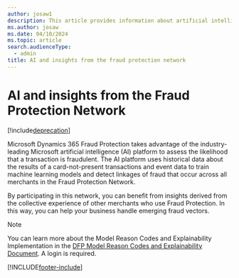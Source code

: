 ```yaml
---
author: josaw1
description: This article provides information about artificial intelligence (AI) and insights from the fraud protection network.
ms.author: josaw
ms.date: 04/10/2024
ms.topic: article
search.audienceType:
  - admin
title: AI and insights from the fraud protection network
---
```


# AI and insights from the Fraud Protection Network

[!include[deprecation](includes/deprecation.md)]

Microsoft Dynamics 365 Fraud Protection takes advantage of the industry-leading Microsoft artificial intelligence (AI) platform to assess the likelihood that a transaction is fraudulent. The AI platform uses historical data about the results of a card-not-present transactions and event data to train machine learning models and detect linkages of fraud that occur across all merchants in the Fraud Protection Network.

By participating in this network, you can benefit from insights derived from the collective experience of other merchants who use Fraud Protection. In this way, you can help your business handle emerging fraud vectors. 

> [!NOTE]
> You can learn more about the Model Reason Codes and Explainability Implementation in the [DFP Model Reason Codes and Explainability Document](https://go.microsoft.com/fwlink/?linkid=2132568). A login is required.


[!INCLUDE[footer-include](includes/footer-banner.md)]

